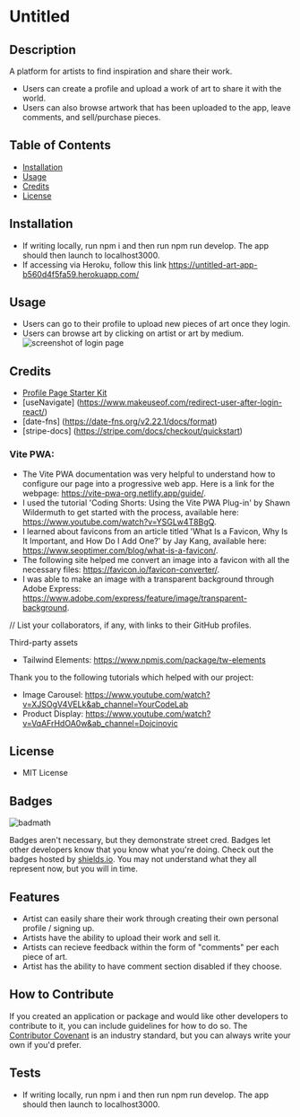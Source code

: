 # Untitled

## Description

A platform for artists to find inspiration and share their work. 

- Users can create a profile and upload a work of art to share it with the world. 
- Users can also browse artwork that has been uploaded to the app, leave comments, and sell/purchase pieces.



## Table of Contents 


- [Installation](#installation)
- [Usage](#usage)
- [Credits](#credits)
- [License](#license)


## Installation

- If writing locally, run npm i and then run npm run develop. The app should then launch to localhost3000.
- If accessing via Heroku, follow this link https://untitled-art-app-b560d4f5fa59.herokuapp.com/


## Usage

- Users can go to their profile to upload new pieces of art once they login.
- Users can browse art by clicking on artist or art by medium.
![screenshot of login page](assets/herokuscreenshot.png)

## Credits

- [Profile Page Starter Kit](https://www.creative-tim.com/learning-lab/tailwind-starter-kit/documentation/profile)
- [useNavigate] (https://www.makeuseof.com/redirect-user-after-login-react/)
- [date-fns] (https://date-fns.org/v2.22.1/docs/format)
- [stripe-docs] (https://stripe.com/docs/checkout/quickstart)


### Vite PWA:

- The Vite PWA documentation was very helpful to understand how to configure our page into a progressive web app. Here is a link for the webpage: https://vite-pwa-org.netlify.app/guide/.
- I used the tutorial 'Coding Shorts: Using the Vite PWA Plug-in' by Shawn Wildermuth to get started with the process, available here: https://www.youtube.com/watch?v=YSGLw4T8BgQ.
- I learned about favicons from an article titled 'What Is a Favicon, Why Is It Important, and How Do I Add One?' by Jay Kang, available here: https://www.seoptimer.com/blog/what-is-a-favicon/.
- The following site helped me convert an image into a favicon with all the necessary files: https://favicon.io/favicon-converter/.
- I was able to make an image with a transparent background through Adobe Express: https://www.adobe.com/express/feature/image/transparent-background.

// List your collaborators, if any, with links to their GitHub profiles.

Third-party assets  
- Tailwind Elements: https://www.npmjs.com/package/tw-elements

Thank you to the following tutorials which helped with our project:
- Image Carousel: https://www.youtube.com/watch?v=XJSOgV4VELk&ab_channel=YourCodeLab
- Product Display: https://www.youtube.com/watch?v=VqAFrHdOA0w&ab_channel=Dojcinovic


## License

- MIT License

## Badges

![badmath](https://img.shields.io/github/languages/top/nielsenjared/badmath)

Badges aren't necessary, but they demonstrate street cred. Badges let other developers know that you know what you're doing. Check out the badges hosted by [shields.io](https://shields.io/). You may not understand what they all represent now, but you will in time.


## Features

- Artist can easily share their work through creating their own personal profile / signing up.
- Artists have the ability to upload their work and sell it.
- Artists can recieve feedback within the form of "comments" per each piece of art.
- Artist has the ability to have comment section disabled if they choose.


## How to Contribute

If you created an application or package and would like other developers to contribute to it, you can include guidelines for how to do so. The [Contributor Covenant](https://www.contributor-covenant.org/) is an industry standard, but you can always write your own if you'd prefer.


## Tests

- If writing locally, run npm i and then run npm run develop. The app should then launch to localhost3000.
